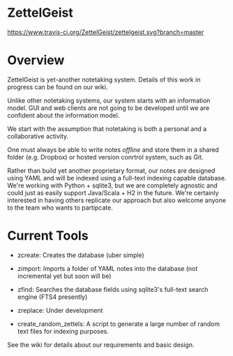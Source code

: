 # ZettelGeist

https://www.travis-ci.org/ZettelGeist/zettelgeist.svg?branch=master

# Overview

ZettelGeist is yet-another notetaking system. Details of this work in progress can be found on our wiki.

Unlike other notetaking systems, our system starts with an information model. GUI and web clients are not going to be developed until we are
confident about the information model.

We start with the assumption that notetaking is both a personal and a collaborative activity.

One must always be able to write notes *offline* and store them in a shared folder (e.g. Dropbox) or hosted version conrtrol system, such as Git.

Rather than build yet another proprietary format, our notes are designed using YAML and will be indexed using a full-text indexing capable database.
We're working with Python + sqlite3, but we are completely agnostic and could just as easily support Java/Scala + H2 in the future. We're certainly
interested in having others replicate our approach but also welcome anyone to the team who wants to partipcate.

# Current Tools

- zcreate: Creates the database (uber simple)
- zimport: Imports a folder of YAML notes into the database (not incremental yet but soon will be)
- zfind: Searches the database fields using sqlite3's full-text search engine (FTS4 presently)
- zreplace: Under development

- create_random_zettels: A script to generate a large number of random text files for indexing purposes.

See the wiki for details about our requirements and basic design.

